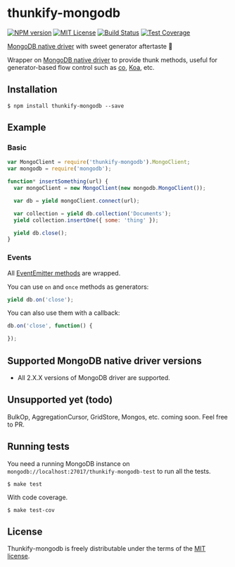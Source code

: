# thunkify-mongodb
[![NPM version][npm-version-image]][npm-url]
[![MIT License][license-image]][license-url]
[![Build Status][travis-image]][travis-url]
[![Test Coverage][coveralls-image]][coveralls-url]

[MongoDB native driver](http://mongodb.github.io/node-mongodb-native/) with sweet generator aftertaste :lollipop:

Wrapper on [MongoDB native driver](http://mongodb.github.io/node-mongodb-native/) to provide thunk methods, useful for generator-based flow control such as [co](https://github.com/visionmedia/co), [Koa](http://koajs.com/), etc.

## Installation

```
$ npm install thunkify-mongodb --save
```

## Example

### Basic

```js
var MongoClient = require('thunkify-mongodb').MongoClient;
var mongodb = require('mongodb');

function* insertSomething(url) {
  var mongoClient = new MongoClient(new mongodb.MongoClient());

  var db = yield mongoClient.connect(url);

  var collection = yield db.collection('Documents');
  yield collection.insertOne({ some: 'thing' });

  yield db.close();
}
```

### Events

All [EventEmitter methods](https://iojs.org/api/events.html#events_class_events_eventemitter) are wrapped.

You can use `on` and `once` methods as generators:

```js
yield db.on('close');
```

You can also use them with a callback:

```js
db.on('close', function() {

});
```

## Supported MongoDB native driver versions

* All 2.X.X versions of MongoDB driver are supported.

## Unsupported yet (todo)

BulkOp, AggregationCursor, GridStore, Mongos, etc. coming soon. Feel free to PR.

## Running tests

You need a running MongoDB instance on `mongodb://localhost:27017/thunkify-mongodb-test` to run all the tests.

```
$ make test
```

With code coverage.

```
$ make test-cov
```

## License

Thunkify-mongodb is freely distributable under the terms of the [MIT license](LICENSE).

[license-image]: http://img.shields.io/badge/license-MIT-blue.svg?style=flat
[license-url]: LICENSE

[npm-url]: https://npmjs.org/package/thunkify-mongodb
[npm-version-image]: http://img.shields.io/npm/v/thunkify-mongodb.svg?style=flat

[travis-url]: http://travis-ci.org/yvele/node-thunkify-mongodb
[travis-image]: http://img.shields.io/travis/yvele/node-thunkify-mongodb.svg?style=flat

[coveralls-url]: https://coveralls.io/r/yvele/node-thunkify-mongodb
[coveralls-image]: https://img.shields.io/coveralls/yvele/node-thunkify-mongodb.svg?style=flat
